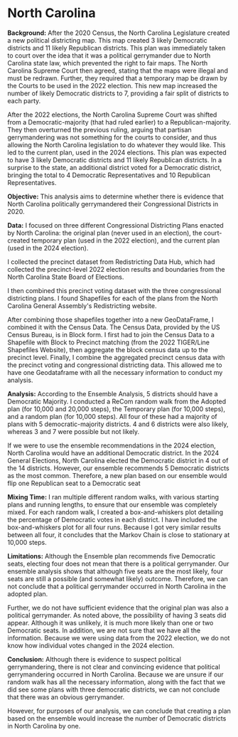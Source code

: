 # North Carolina

**Background:**
After the 2020 Census, the North Carolina Legislature created a new political districting map. This map created 3 likely Democratic districts and 11 likely Republican districts. This plan was immediately taken to court over the idea that it was a political gerrymander due to North Carolina state law, which prevented the right to fair maps. The North Carolina Supreme Court then agreed, stating that the maps were illegal and must be redrawn. Further, they required that a temporary map be drawn by the Courts to be used in the 2022 election. This new map increased the number of likely Democratic districts to 7, providing a fair split of districts to each party. 

After the 2022 elections, the North Carolina Supreme Court was shifted from a Democratic-majority (that had ruled earlier) to a Republican-majority. They then overturned the previous ruling, arguing that partisan gerrymandering was not something for the courts to consider, and thus allowing the North Carolina legislation to do whatever they would like. 
This led to the current plan, used in the 2024 elections. This plan was expected to have 3 likely Democratic districts and 11 likely Republican districts. In a surprise to the state, an additional district voted for a Democratic district, bringing the total to 4 Democratic Representatives and 10 Republican Representatives. 

**Objective:** This analysis aims to determine whether there is evidence that North Carolina politically gerrymandered their Congressional Districts in 2020. 

**Data:**
I focused on three different Congressional Districting Plans enacted by North Carolina: the original plan (never used in an election), the court-created temporary plan (used in the 2022 election), and the current plan (used in the 2024 election).
 
I collected the precinct dataset from Redistricting Data Hub, which had collected the precinct-level 2022 election results and boundaries from the North Carolina State Board of Elections. 

I then combined this precinct voting dataset with the three congressional districting plans. I found Shapefiles for each of the plans from the North Carolina General Assembly's Redistricting website.

After combining those shapefiles together into a new GeoDataFrame, I combined it with the Census Data. The Census Data, provided by the US Census Bureau, is in Block form. I first had to join the Census Data to a Shapefile with Block to Precinct matching (from the 2022 TIGER/Line Shapefiles Website), then aggregate the block census data up to the precinct level. 
Finally, I combine the aggregated precinct census data with the precinct voting and congressional districting data. This allowed me to have one Geodataframe with all the necessary information to conduct my analysis. 

**Analysis:**
According to the Ensemble Analysis, 5 districts should have a Democratic Majority. I conducted a ReCom random walk from the Adopted plan (for 10,000 and 20,000 steps), the Temporary plan (for 10,000 steps), and a random plan (for 10,000 steps). All four of these had a majority of plans with 5 democratic-majority districts. 4 and 6 districts were also likely, whereas 3 and 7 were possible but not likely. 

If we were to use the ensemble recommendations in the 2024 election, North Carolina would have an additional Democratic district. In the 2024 General Elections, North Carolina elected the Democratic district in 4 out of the 14 districts. However, our ensemble recommends 5 Democratic districts as the most common. Therefore, a new plan based on our ensemble would flip one Republican seat to a Democratic seat

**Mixing Time:**
I ran multiple different random walks, with various starting plans and running lengths, to ensure that our ensemble was completely mixed. For each random walk, I created a box-and-whiskers plot detailing the percentage of Democratic votes in each district. I have included the box-and-whiskers plot for all four runs. Because I got very similar results between all four, it concludes that the Markov Chain is close to stationary at 10,000 steps. 

**Limitations:**
Although the Ensemble plan recommends five Democratic seats, electing four does not mean that there is a political gerrymander. Our ensemble analysis shows that although five seats are the most likely, four seats are still a possible (and somewhat likely) outcome. Therefore, we can not conclude that a political gerrymander occurred in North Carolina in the adopted plan.

Further, we do not have sufficient evidence that the original plan was also a political gerrymander. As noted above, the possibility of having 3 seats did appear. Although it was unlikely, it is much more likely than one or two Democratic seats. In addition, we are not sure that we have all the information. Because we were using data from the 2022 election, we do not know how individual votes changed in the 2024 election. 

**Conclusion:**
Although there is evidence to suspect political gerrymandering, there is not clear and convincing evidence that political gerrymandering occurred in North Carolina. Because we are unsure if our random walk has all the necessary information, along with the fact that we did see some plans with three democratic districts, we can not conclude that there was an obvious gerrymander. 

However, for purposes of our analysis, we can conclude that creating a plan based on the ensemble would increase the number of Democratic districts in North Carolina by one.



